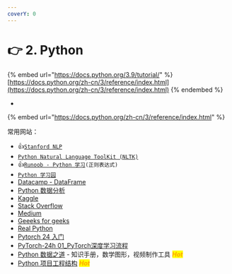 ```yaml
---
coverY: 0
---
```


# 👉 2. Python&#x20;

{% embed url="https://docs.python.org/3.9/tutorial/" %}
[https://docs.python.org/zh-cn/3/reference/index.html](https://docs.python.org/zh-cn/3/reference/index.html)
{% endembed %}

*

{% embed url="https://docs.python.org/zh-cn/3/reference/index.html" %}

常用网站：

* :thumbsup:[`Stanford NLP`](http://nlp.stanford.edu:8080/sentiment/rntnDemo.html)
* [`Python Natural Language ToolKit (NLTK)`](https://www.nltk.org/index.html)
* :thumbsup:[`Runoob - Python 学习`](https://www.runoob.com/python/python-reg-expressions.html)`(正则表达式)`
* [`Python 学习园`](http://liao.cpython.org/index.html)
* [Datacamp - DataFrame](https://www.datacamp.com/community/tutorials/pandas-tutorial-dataframe-python#question1)
* [Python 数据分析](https://openbiox.github.io/py4ds-CN/visulization.html)
* [Kaggle](https://www.kaggle.com/)
* [Stack Overflow](https://stackoverflow.com/)
* [Medium](https://medium.com/)
* [Geeeks for geeks](https://www.geeksforgeeks.org/)
* [Real Python](https://realpython.com/)
* [Pytorch 24 入门](https://github.com/liufei65536/mrdbourke\_pytorch-deep-learning\_cn)
* [PyTorch-24h 01\_PyTorch深度学习流程](https://mp.weixin.qq.com/s/sRO9K-HkTmxuJY7fb5mlBg)
* [Python 数据之道](http://liyangbit.com/)  - 知识手册，数学图形，视频制作工具 _<mark style="color:orange;">**Hot**</mark>_
* [Python 项目工程结构](https://pyloong.github.io/pythonic-project-guidelines/guidelines/project\_management/project\_structure/) _<mark style="color:orange;">**Hot**</mark>_

